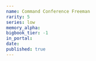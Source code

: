 ```yaml
---
name: Command Conference Freeman
rarity: 5
series: low
memory_alpha:
bigbook_tier: -1
in_portal:
date:
published: true
---
```



